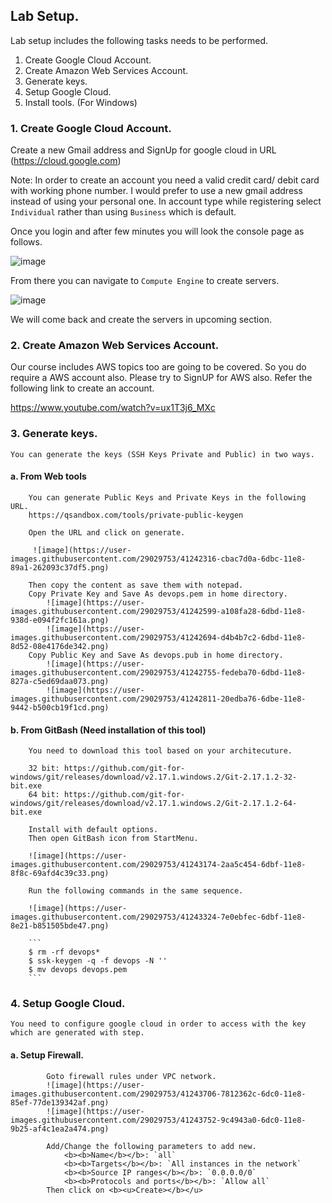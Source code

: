 ## Lab Setup.
Lab setup includes the following tasks needs to be performed.
1. Create Google Cloud Account.
2. Create Amazon Web Services Account.
3. Generate keys.
4. Setup Google Cloud.
5. Install tools. (For Windows)

### 1. Create Google Cloud Account.

Create a new Gmail address and SignUp for google cloud in URL (https://cloud.google.com) 

Note:   In order to create an account you need a valid credit card/ debit card with working phone number.
        I would prefer to use a new gmail address instead of using your personal one.
        In account type while registering select `Individual` rather than using `Business` which is default.

Once you login and after few minutes you will look the console page as follows.

![image](https://user-images.githubusercontent.com/29029753/41230048-f4276c2a-6d9b-11e8-8cfa-bbd2a6d51bea.png)

From there you can navigate to `Compute Engine` to create servers.

![image](https://user-images.githubusercontent.com/29029753/41230112-38088438-6d9c-11e8-8a43-b8dd06c7f641.png)

We will come back and create the servers in upcoming section.

### 2. Create Amazon Web Services Account.

Our course includes AWS topics too are going to be covered. So you do require a AWS account also. Please try to SignUP for AWS also.
Refer the following link to create an account.

https://www.youtube.com/watch?v=ux1T3j6_MXc

### 3. Generate keys.

    You can generate the keys (SSH Keys Private and Public) in two ways.
    
####    a. From Web tools
        You can generate Public Keys and Private Keys in the following URL.
        https://qsandbox.com/tools/private-public-keygen

        Open the URL and click on generate.

         ![image](https://user-images.githubusercontent.com/29029753/41242316-cbac7d0a-6dbc-11e8-89a1-262093c37df5.png)

        Then copy the content as save them with notepad.
        Copy Private Key and Save As devops.pem in home directory.
            ![image](https://user-images.githubusercontent.com/29029753/41242599-a108fa28-6dbd-11e8-938d-e094f2fc161a.png)
            ![image](https://user-images.githubusercontent.com/29029753/41242694-d4b4b7c2-6dbd-11e8-8d52-08e4176de342.png)
        Copy Public Key and Save As devops.pub in home directory.
            ![image](https://user-images.githubusercontent.com/29029753/41242755-fedeba70-6dbd-11e8-827a-c5ed69daa073.png)
            ![image](https://user-images.githubusercontent.com/29029753/41242811-20edba76-6dbe-11e8-9442-b500cb19f1cd.png)

####    b. From GitBash (Need installation of this tool)
        You need to download this tool based on your architecuture.
        
        32 bit: https://github.com/git-for-windows/git/releases/download/v2.17.1.windows.2/Git-2.17.1.2-32-bit.exe
        64 bit: https://github.com/git-for-windows/git/releases/download/v2.17.1.windows.2/Git-2.17.1.2-64-bit.exe

        Install with default options.
        Then open GitBash icon from StartMenu.

        ![image](https://user-images.githubusercontent.com/29029753/41243174-2aa5c454-6dbf-11e8-8f8c-69afd4c39c33.png)

        Run the following commands in the same sequence.

        ![image](https://user-images.githubusercontent.com/29029753/41243324-7e0ebfec-6dbf-11e8-8e21-b851505bde47.png)

        ```
        $ rm -rf devops*
        $ ssk-keygen -q -f devops -N ''
        $ mv devops devops.pem
        ```
### 4. Setup Google Cloud.     
    You need to configure google cloud in order to access with the key which are generated with step.

####    a. Setup Firewall.
            Goto firewall rules under VPC network. 
            ![image](https://user-images.githubusercontent.com/29029753/41243706-7812362c-6dc0-11e8-85ef-77de139342af.png)
            ![image](https://user-images.githubusercontent.com/29029753/41243752-9c4943a0-6dc0-11e8-9b25-af4c1ea2a474.png)

            Add/Change the following parameters to add new.
                <b><b>Name</b></b>: `all`
                <b><b>Targets</b></b>: `All instances in the network`
                <b><b>Source IP ranges</b></b>: `0.0.0.0/0`
                <b><b>Protocols and ports</b></b>: `Allow all`    
            Then click on <b><u>Create></b></u>

